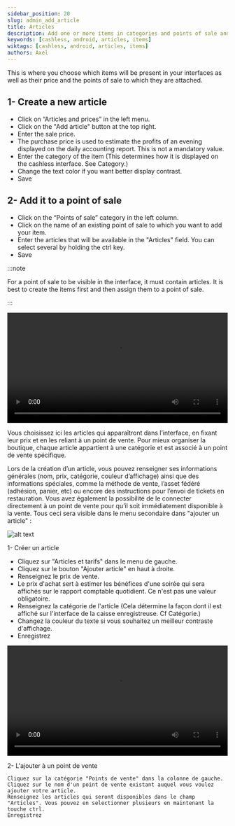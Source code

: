 ```yaml
---
sidebar_position: 20
slug: admin_add_article
title: Articles
description: Add one or more items in categories and points of sale and assign them a price.
keywords: [cashless, android, articles, items]
wiktags: [cashless, android, articles, items]
authors: Axel
---
```


This is where you choose which items will be present in your interfaces as well as their price and the points 
of sale to which they are attached.

## 1- Create a new article

- Click on “Articles and prices” in the left menu.
- Click on the "Add article" button at the top right.
- Enter the sale price.
- The purchase price is used to estimate the profits of an evening displayed on the daily accounting report. This is not a mandatory value.
- Enter the category of the item (This determines how it is displayed on the cashless interface. See Category.)
- Change the text color if you want better display contrast.
- Save

## 2- Add it to a point of sale


- Click on the “Points of sale” category in the left column.
- Click on the name of an existing point of sale to which you want to add your item.
- Enter the articles that will be available in the "Articles" field. You can select several by holding the ctrl key.
- Save

:::note

For a point of sale to be visible in the interface, it must contain articles. 
It is best to create the items first and then assign them to a point of sale.

:::

<video width="100%" controls src="/img/"></video>

Vous choisissez ici les articles qui apparaîtront dans l’interface, en fixant leur prix et en les reliant à un point de vente. Pour mieux organiser la boutique, chaque article appartient à une catégorie et est associé à un point de vente spécifique.

Lors de la création d’un article, vous pouvez renseigner ses informations générales (nom, prix, catégorie, couleur d’affichage) ainsi que des informations spéciales, comme la méthode de vente, l’asset fédéré (adhésion, panier, etc) ou encore des instructions pour l’envoi de tickets en restauration. Vous avez également la possibilité de le connecter directement à un point de vente pour qu’il soit immédiatement disponible à la vente.
Tous ceci sera visible dans le menu secondaire dans "ajouter un article" :

![alt text](menu-article.png)

1- Créer un article

- Cliquez sur "Articles et tarifs" dans le menu de gauche.
- Cliquez sur le bouton "Ajouter article" en haut à droite.
- Renseignez le prix de vente.
- Le prix d'achat sert à estimer les bénéfices d'une soirée qui sera affichés sur le rapport comptable quotidient. Ce n'est pas une valeur obligatoire.
- Renseignez la catégorie de l'article (Cela détermine la façon dont il est affiché sur l'interface de la caisse enregistreuse. Cf Catégorie.)
- Changez la couleur du texte si vous souhaitez un meilleur contraste d'affichage.
- Enregistrez

<video width="100%" controls src="/img/ajout-article-pdv.mp4" title="Title"></video>


2- L'ajouter à un point de vente

    Cliquez sur la catégorie "Points de vente" dans la colonne de gauche.
    Cliquez sur le nom d'un point de vente existant auquel vous voulez ajouter votre article.
    Renseignez les articles qui seront disponibles dans le champ "Articles". Vous pouvez en selectionner plusieurs en maintenant la touche ctrl.
    Enregistrez
